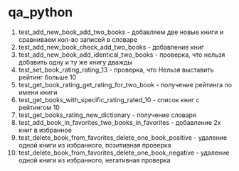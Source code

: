 # qa_python
1) test_add_new_book_add_two_books - добавляем две новые книги и сравниваем кол-во записей в словаре
2) test_add_new_book_check_add_two_books - добавление книг
3) test_add_new_book_add_identical_two_books - проверка, что нельзя добавить одну и ту же книгу дважды
4) test_set_book_rating_rating_13 - проверка, что Нельзя выставить рейтинг больше 10
5) test_get_book_rating_get_rating_for_two_book - получение рейтинга по имени книги
6) test_get_books_with_specific_rating_rated_10 - список книг с рейтингом 10
7) test_get_books_rating_new_dictionary - получение словаря 
8) test_add_book_in_favorites_two_books_in_favorites - добавление 2х книг в избранное
9) test_delete_book_from_favorites_delete_one_book_positive - удаление одной книги из избранного, позитивная проверка
10) test_delete_book_from_favorites_delete_one_book_negative - удаление одной книги из избранного, негативная проверка